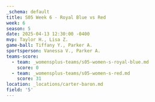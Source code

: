 ```yaml
---
_schema: default
title: S05 Week 6 - Royal Blue vs Red
week: 6
season: 5
date: 2025-04-13 12:30:00 -0400
mvp: Taylor H., Lisa Z.
game-ball: Tiffany Y., Parker A.
sportsperson: Vanessa V., Parker A.
teams-score:
  - team: _womensplus-teams/s05-women-s-royal-blue.md
    score: 0
  - team: _womensplus-teams/s05-women-s-red.md
    score: 31
location: _locations/carter-baron.md
field: '5'
---
```

